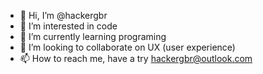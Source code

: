 - 👋 Hi, I’m @hackergbr
- 👀 I’m interested in code
- 🌱 I’m currently learning programing
- 💞️ I’m looking to collaborate on UX (user experience)
- 📫 How to reach me, have a try hackergbr@outlook.com

<!---
hackergbr/hackergbr is a ✨ special ✨ repository because its `README.md` (this file) appears on your GitHub profile.
You can click the Preview link to take a look at your changes.
--->
